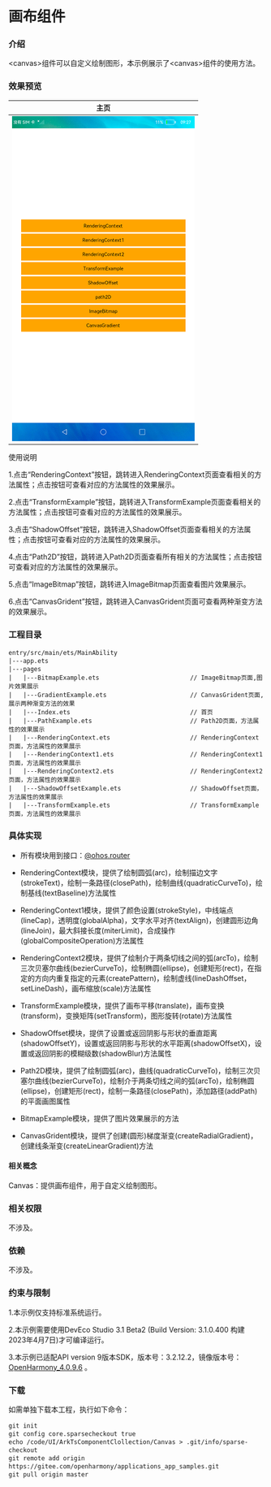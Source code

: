 # 画布组件

### 介绍

<canvas\>组件可以自定义绘制图形，本示例展示了<canvas\>组件的使用方法。

### 效果预览

|               主页              |
|--------------------------------|
|![](screenshots/device/main.png) |

使用说明

1.点击“RenderingContext”按钮，跳转进入RenderingContext页面查看相关的方法属性；点击按钮可查看对应的方法属性的效果展示。

2.点击“TransformExample”按钮，跳转进入TransformExample页面查看相关的方法属性；点击按钮可查看对应的方法属性的效果展示。

3.点击“ShadowOffset”按钮，跳转进入ShadowOffset页面查看相关的方法属性；点击按钮可查看对应的方法属性的效果展示。

4.点击“Path2D”按钮，跳转进入Path2D页面查看所有相关的方法属性；点击按钮可查看对应的方法属性的效果展示。

5.点击“ImageBitmap”按钮，跳转进入ImageBitmap页面查看图片效果展示。

6.点击“CanvasGrident”按钮，跳转进入CanvasGrident页面可查看两种渐变方法的效果展示。

### 工程目录
```
entry/src/main/ets/MainAbility
|---app.ets
|---pages
|   |---BitmapExample.ets                         // ImageBitmap页面,图片效果展示
|   |---GradientExample.ets                       // CanvasGrident页面, 展示两种渐变方法的效果
|   |---Index.ets                                 // 首页
|   |---PathExample.ets                           // Path2D页面，方法属性的效果展示
|   |---RenderingContext.ets                      // RenderingContext页面，方法属性的效果展示
|   |---RenderingContext1.ets                     // RenderingContext1页面，方法属性的效果展示
|   |---RenderingContext2.ets                     // RenderingContext2页面，方法属性的效果展示
|   |---ShadowOffsetExample.ets                   // ShadowOffset页面，方法属性的效果展示
|   |---TransformExample.ets                      // TransformExample页面，方法属性的效果展示
```

### 具体实现

* 所有模块用到接口：[@ohos.router](https://gitee.com/openharmony/docs/blob/master/zh-cn/application-dev/reference/apis/js-apis-router.md)

* RenderingContext模块，提供了绘制圆弧(arc)，绘制描边文字(strokeText)，绘制一条路径(closePath)，绘制曲线(quadraticCurveTo)，绘制基线(textBaseline)方法属性

* RenderingContext1模块，提供了颜色设置(strokeStyle)，中线端点(lineCap)，透明度(globalAlpha)，文字水平对齐(textAlign)，创建圆形边角(lineJoin)，最大斜接长度(miterLimit)，合成操作(globalCompositeOperation)方法属性

* RenderingContext2模块，提供了绘制介于两条切线之间的弧(arcTo)，绘制三次贝塞尔曲线(bezierCurveTo)，绘制椭圆(ellipse)，创建矩形(rect)，在指定的方向内重复指定的元素(createPattern)，绘制虚线(lineDashOffset，setLineDash)，画布缩放(scale)方法属性

* TransformExample模块，提供了画布平移(translate)，画布变换(transform)，变换矩阵(setTransform)，图形旋转(rotate)方法属性

* ShadowOffset模块，提供了设置或返回阴影与形状的垂直距离(shadowOffsetY)，设置或返回阴影与形状的水平距离(shadowOffsetX)，设置或返回阴影的模糊级数(shadowBlur)方法属性

* Path2D模块，提供了绘制圆弧(arc)，曲线(quadraticCurveTo)，绘制三次贝塞尔曲线(bezierCurveTo)，绘制介于两条切线之间的弧(arcTo)，绘制椭圆(ellipse)，创建矩形(rect)，绘制一条路径(closePath)，添加路径(addPath)的平面画图属性

* BitmapExample模块，提供了图片效果展示的方法

* CanvasGrident模块，提供了创建(圆形)梯度渐变(createRadialGradient)，创建线条渐变(createLinearGradient)方法

#### 相关概念

Canvas：提供画布组件，用于自定义绘制图形。

### 相关权限

不涉及。

### 依赖

不涉及。

### 约束与限制

1.本示例仅支持标准系统运行。

2.本示例需要使用DevEco Studio 3.1 Beta2 (Build Version: 3.1.0.400 构建 2023年4月7日)才可编译运行。

3.本示例已适配API version 9版本SDK，版本号：3.2.12.2，镜像版本号：[OpenHarmony_4.0.9.6](http://download.ci.openharmony.cn/version/Master_Version/OpenHarmony_4.0.9.6/20230801_204236/version-Master_Version-OpenHarmony_4.0.9.6-20230801_204236-dayu200_4.0-beta2_img.tar.gz) 。

### 下载

如需单独下载本工程，执行如下命令：
```
git init
git config core.sparsecheckout true
echo /code/UI/ArkTsComponentClollection/Canvas > .git/info/sparse-checkout
git remote add origin https://gitee.com/openharmony/applications_app_samples.git
git pull origin master
```